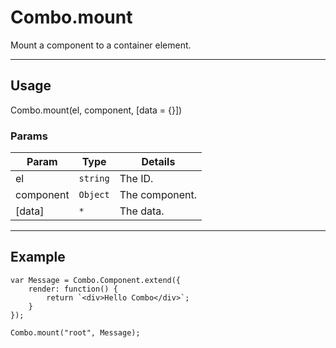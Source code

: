 # Combo.mount

Mount a component to a container element. 

----------------------------------------------------------------------

## Usage

Combo.mount(el, component, [data = {}])

### Params

| Param           | Type          | Details                       |
| --------------- | ------------- | ----------------------------- |
| el              | `string`      | The ID.                       |
| component       | `Object`      | The component.                |
| [data]          | `*`           | The data.                     |

----------------------------------------------------------------------

## Example

	var Message = Combo.Component.extend({
		render: function() {
			return `<div>Hello Combo</div>`;
		}
	});

	Combo.mount("root", Message);
